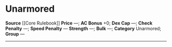 ﻿---
ac: '0'
armor_category: Unarmored
armor_group: null
bulk: null
check_penalty: null
dex_cap: null
id: '1'
item_category: Armor
item_subcategory: Base Armor
level: '0'
name: Unarmored
price: null
rarity: Common
source: '[[DATABASE/source/Core Rulebook|Core Rulebook]]'
speed_penalty: null
strength: null
strength_req: null
trait: null
type: Armor

---
# Unarmored

**Source** [[Core Rulebook]] 
**Price** —; **AC Bonus** +0; **Dex Cap** —; **Check Penalty** —; **Speed Penalty** —
**Strength** —; **Bulk** —; **Category** Unarmored; **Group** —

---